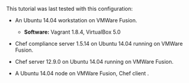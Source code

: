 This tutorial was last tested with this configuration:

* An Ubuntu 14.04 workstation on VMWare Fusion.
  * **Software:** Vagrant 1.8.4, VirtualBox 5.0

* Chef compliance server 1.5.14 on Ubuntu 14.04 running on VMWare Fusion.

* Chef server 12.9.0 on Ubuntu 14.04 running on VMWare Fusion.

* A Ubuntu 14.04 node on VMWare Fusion, Chef client .
